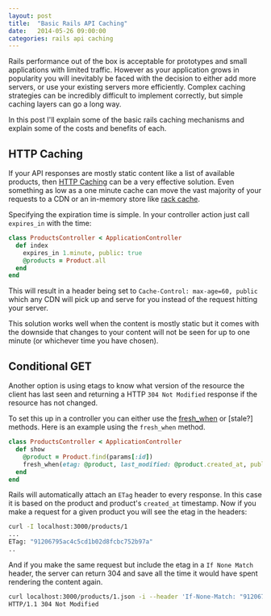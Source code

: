 ```yaml
---
layout: post
title:  "Basic Rails API Caching"
date:   2014-05-26 09:00:00
categories: rails api caching
---
```


Rails performance out of the box is acceptable for prototypes and small applications with limited traffic. However as 
your application grows in popularity you will inevitably be faced with the decision to either add more servers, or use
your existing servers more efficiently. Complex caching strategies can be incredibly difficult to implement correctly,
but simple caching layers can go a long way.

In this post I'll explain some of the basic rails caching mechanisms and explain some of the costs and benefits of each.

HTTP Caching
------------

If your API responses are mostly static content like a list of available products, then 
[HTTP Caching](http://www.w3.org/Protocols/rfc2616/rfc2616-sec13.html) can be a very effective solution. Even something
as low as a one minute cache can move the vast majority of your requests to a CDN or an in-memory store like 
[rack cache](http://rtomayko.github.io/rack-cache/).

Specifying the expiration time is simple. In your controller action just call `expires_in` with the time:

```ruby
class ProductsController < ApplicationController
  def index
    expires_in 1.minute, public: true
    @products = Product.all
  end
end
```

This will result in a header being set to `Cache-Control: max-age=60, public` which any CDN will pick up and serve for
you instead of the request hitting your server.

This solution works well when the content is mostly static but it comes with the downside that changes to your content
will not be seen for up to one minute (or whichever time you have chosen).


Conditional GET
---------------

Another option is using etags to know what version of the resource the client has last seen and returning a HTTP 
`304 Not Modified` response if the resource has not changed.

To set this up in a controller you can either use the
[fresh_when](http://api.rubyonrails.org/classes/ActionController/ConditionalGet.html#method-i-fresh_when) or 
[stale?] methods. Here is an example using the `fresh_when` method.

```ruby
class ProductsController < ApplicationController
  def show
    @product = Product.find(params[:id])
    fresh_when(etag: @product, last_modified: @product.created_at, public: true)
  end
end
```

Rails will automatically attach an `ETag` header to every response. In this case it is based on the product and 
product's `created_at` timestamp. Now if you make a request for a given product you will see the etag in the headers:

```bash
curl -I localhost:3000/products/1
...
ETag: "91206795ac4c5cd1b02d8fcbc752b97a"
..
```

And if you make the same request but include the etag in a `If None Match` header, the server can return 304 and save 
all the time it would have spent rendering the content again.
 
```bash
curl localhost:3000/products/1.json -i --header 'If-None-Match: "91206795ac4c5cd1b02d8fcbc752b97a"'
HTTP/1.1 304 Not Modified  
```